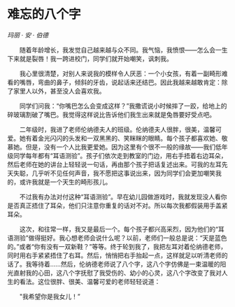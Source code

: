 # 难忘的八个字

*玛丽 · 安 · 伯德*

　　随着年龄增长，我发觉自己越来越与众不同。我气恼，我愤恨——怎么会一生下来就是裂唇！我一跨进校门，同学们就开始嘲笑，讽刺我。

　　我心里很清楚，对别人来说我的模样令人厌恶：一个小女孩，有着一副畸形难看的嘴唇，弯曲的鼻子，倾斜的牙齿，说起话来还结巴。因此我越来越敢肯定：除了家里人以外，甚至没人会喜欢我。

　　同学们问我：“你嘴巴怎么会变成这样？”我撒谎说小时候摔了一跤，给地上的碎玻璃割破了嘴巴。我觉得这样说比告诉他们我生出来就是兔唇要好受点吧。

　　二年级时，我进了老师伦纳德夫人的班级。伦纳德夫人很胖，很美，温馨可爱。她有着金光闪闪的头发和一双黑黑的、笑眯眯的眼睛。每个孩子都喜欢她、敬慕她。但是，没有一个人比我更爱她。因为这里有个很不一般的缘故——我们低年级同学每年都有“耳语测验”。孩子们依次走到教室的门边，用右手捂着右边耳朵，然后老师在她的讲台上轻轻说一句话，再由那个孩子把话复述出来。可我的左耳先天失聪，几乎听不见任何声音，我不愿把这事说出来，因为同学们会更加嘲笑我的，或许我就是一个天生的畸形孩儿。

　　不过我有办法对付这种“耳语测验”。早在幼儿园做游戏时，我就发现没人看你是否真正捂住了耳朵，他们只注意你重复的话对不对。所以每次我都假装用手盖紧耳朵。

　　这次，和往常一样，我又是最后一个。每个孩子都兴高采烈，因为他们的“耳语测验”做得挺好。我心想老师会说什么呢？以前，老师们一般总是说：“天是蓝色的。”或者“你有没有一双新鞋？”等等。终于轮到我了，我把左耳对着伦纳德老师，同时用右手紧紧捂住了右耳。然后，悄悄把右手抬起一点，这样就足以听清老师的话了。我等待着……然后，伦纳德老师说了八个字，这八个字仿佛是一束温暖的阳光直射我的心田，这八个字抚慰了我受伤的、幼小的心灵，这八个字改变了我对人生的看法。这位很胖、很美、温馨可爱的老师轻轻说道：

　　"我希望你是我女儿！”